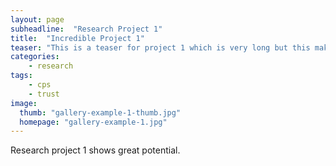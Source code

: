 ```yaml
---
layout: page
subheadline:  "Research Project 1"
title:  "Incredible Project 1"
teaser: "This is a teaser for project 1 which is very long but this makes sense as we want to test the look and feel of a long teaser. Hopefully, the teaser summarizes the project."
categories:
    - research
tags:
    - cps
    - trust
image:
  thumb: "gallery-example-1-thumb.jpg"
  homepage: "gallery-example-1.jpg"
---
```


<!--more-->

Research project 1 shows great potential.
